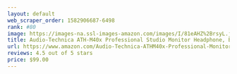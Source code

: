 ```yaml
---
layout: default 
﻿web_scraper_order: 1582906687-6498
rank: #80
image: https://images-na.ssl-images-amazon.com/images/I/81eAHZ%2BrsyL.jpg
title: Audio-Technica ATH-M40x Professional Studio Monitor Headphone, Black
url: https://www.amazon.com/Audio-Technica-ATHM40x-Professional-Monitor-Headphones/dp/B00HVLUR54/ref=zg_mw_musical-instruments_80?_encoding=UTF8&psc=1&refRID=RA0A6WJ8XR76W6MNNJHV
reviews: 4.5 out of 5 stars
price: $99.00 
---
```

